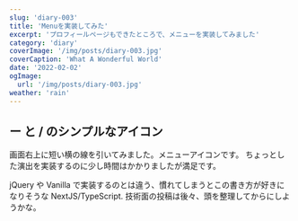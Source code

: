 ```yaml
---
slug: 'diary-003'
title: 'Menuを実装してみた'
excerpt: 'プロフィールページもできたところで、メニューを実装してみました'
category: 'diary'
coverImage: '/img/posts/diary-003.jpg'
coverCaption: 'What A Wonderful World'
date: '2022-02-02'
ogImage:
  url: '/img/posts/diary-003.jpg'
weather: 'rain'
---
```


## ー と / のシンプルなアイコン
画面右上に短い横の線を引いてみました。メニューアイコンです。
ちょっとした演出を実装するのに少し時間はかかりましたが満足です。

jQuery や Vanilla で実装するのとは違う、慣れてしまうとこの書き方が好きになりそうな NextJS/TypeScript.
技術面の投稿は後々、頭を整理してからにしようかな。

